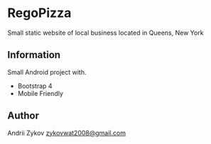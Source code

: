 # RegoPizza

Small static website of local business located in Queens, New York

## Information

Small Android project with.
 - Bootstrap 4
 - Mobile Friendly
 
## Author

Andrii Zykov 
zykovwat2008@gmail.com
